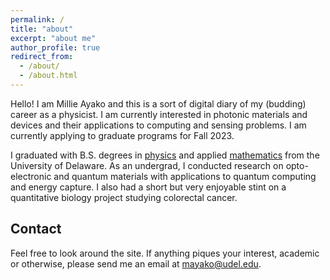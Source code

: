 ```yaml
---
permalink: /
title: "about"
excerpt: "about me"
author_profile: true
redirect_from: 
  - /about/
  - /about.html
---
```


Hello! I am Millie Ayako and this is a sort of digital diary of my (budding) career as a physicist. I am currently interested in photonic materials and devices and their applications to computing and sensing problems. I am currently applying to graduate programs for Fall 2023.

I graduated with B.S. degrees in [physics](https://web.physics.udel.edu/) and applied [mathematics](https://www.mathsci.udel.edu/) from the University of Delaware. As an undergrad, I conducted research on opto-electronic and quantum materials with applications to quantum computing and energy capture. I also had a short but very enjoyable stint on a quantitative biology project studying colorectal cancer.

Contact
------
Feel free to look around the site. If anything piques your interest, academic or otherwise, please send me an email at [mayako@udel.edu](mayako@udel.edu).
